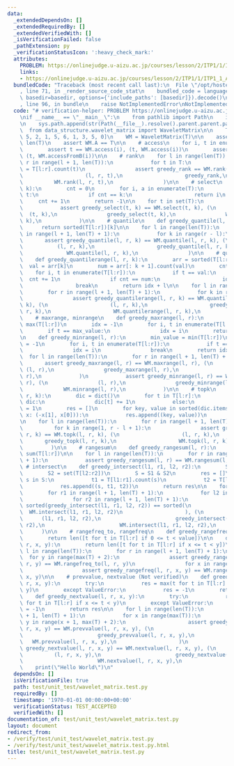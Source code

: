 ```yaml
---
data:
  _extendedDependsOn: []
  _extendedRequiredBy: []
  _extendedVerifiedWith: []
  _isVerificationFailed: false
  _pathExtension: py
  _verificationStatusIcon: ':heavy_check_mark:'
  attributes:
    PROBLEM: https://onlinejudge.u-aizu.ac.jp/courses/lesson/2/ITP1/1/ITP1_1_A
    links:
    - https://onlinejudge.u-aizu.ac.jp/courses/lesson/2/ITP1/1/ITP1_1_A
  bundledCode: "Traceback (most recent call last):\n  File \"/opt/hostedtoolcache/PyPy/3.7.13/x64/site-packages/onlinejudge_verify/documentation/build.py\"\
    , line 71, in _render_source_code_stat\n    bundled_code = language.bundle(stat.path,\
    \ basedir=basedir, options={'include_paths': [basedir]}).decode()\n  File \"/opt/hostedtoolcache/PyPy/3.7.13/x64/site-packages/onlinejudge_verify/languages/python.py\"\
    , line 96, in bundle\n    raise NotImplementedError\nNotImplementedError\n"
  code: "# verification-helper: PROBLEM https://onlinejudge.u-aizu.ac.jp/courses/lesson/2/ITP1/1/ITP1_1_A\n\
    \nif __name__ == \"__main__\":\n    from pathlib import Path\n    import sys\n\
    \n    sys.path.append(str(Path(__file__).resolve().parent.parent.parent))\n  \
    \  from data_structure.wavelet_matrix import WaveletMatrix\n\n    T = [5, 4, 5,\
    \ 5, 2, 1, 5, 6, 1, 3, 5, 0]\n    WM = WaveletMatrix(T)\n\n    assert WM.n ==\
    \ len(T)\n    assert WM.A == T\n\n    # access\n    for i, t in enumerate(T):\n\
    \        assert t == WM.access(i), (t, WM.access(i))\n        assert t == WM.accessFromB(i),\
    \ (t, WM.accessFromB(i))\n\n    # rank\n    for l in range(len(T)):\n        for\
    \ r in range(l + 1, len(T)):\n            for t in T:\n                greedy_rank\
    \ = T[l:r].count(t)\n                assert greedy_rank == WM.rank(l, r, t), (\n\
    \                    (l, r, t),\n                    greedy_rank,\n          \
    \          WM.rank(l, r, t),\n                )\n\n    # select\n    def greedy_select(t,\
    \ k):\n        cnt = 0\n        for i, a in enumerate(T):\n            if a ==\
    \ t:\n                if cnt == k:\n                    return i\n           \
    \     cnt += 1\n        return -1\n\n    for t in set(T):\n        for k in range(T.count(t)):\n\
    \            assert greedy_select(t, k) == WM.select(t, k), (\n              \
    \  (t, k),\n                greedy_select(t, k),\n                WM.select(t,\
    \ k),\n            )\n\n    # quantile\n    def greedy_quantile(l, r, k):\n  \
    \      return sorted(T[l:r])[k]\n\n    for l in range(len(T)):\n        for r\
    \ in range(l + 1, len(T) + 1):\n            for k in range(r - l):\n         \
    \       assert greedy_quantile(l, r, k) == WM.quantile(l, r, k), (\n         \
    \           (l, r, k),\n                    greedy_quantile(l, r, k),\n      \
    \              WM.quantile(l, r, k),\n                )\n\n    # quantilerange\n\
    \    def greedy_quantilerange(l, r, k):\n        arr = sorted(T[l:r])\n      \
    \  val = arr[k]\n        num = arr[: k + 1].count(val)\n        cnt = 0\n    \
    \    for i, t in enumerate(T[l:r]):\n            if t == val:\n              \
    \  cnt += 1\n                if cnt == num:\n                    idx = i\n   \
    \                 break\n        return idx + l\n\n    for l in range(len(T)):\n\
    \        for r in range(l + 1, len(T) + 1):\n            for k in range(r - l):\n\
    \                assert greedy_quantilerange(l, r, k) == WM.quantilerange(l, r,\
    \ k), (\n                    (l, r, k),\n                    greedy_quantilerange(l,\
    \ r, k),\n                    WM.quantilerange(l, r, k),\n                )\n\n\
    \    # maxrange, minrange\n    def greedy_maxrange(l, r):\n        max_value =\
    \ max(T[l:r])\n        idx = -1\n        for i, t in enumerate(T[l:r]):\n    \
    \        if t == max_value:\n                idx = i\n        return idx + l\n\
    \n    def greedy_minrange(l, r):\n        min_value = min(T[l:r])\n        idx\
    \ = -1\n        for i, t in enumerate(T[l:r]):\n            if t == min_value:\n\
    \                idx = i\n                break\n        return idx + l\n\n  \
    \  for l in range(len(T)):\n        for r in range(l + 1, len(T) + 1):\n     \
    \       assert greedy_maxrange(l, r) == WM.maxrange(l, r), (\n               \
    \ (l, r),\n                greedy_maxrange(l, r),\n                WM.maxrange(l,\
    \ r),\n            )\n            assert greedy_minrange(l, r) == WM.minrange(l,\
    \ r), (\n                (l, r),\n                greedy_minrange(l, r),\n   \
    \             WM.minrange(l, r),\n            )\n\n    # topk\n    def greedy_topk(l,\
    \ r, k):\n        dic = dict()\n        for t in T[l:r]:\n            if t in\
    \ dic:\n                dic[t] += 1\n            else:\n                dic[t]\
    \ = 1\n        res = []\n        for key, value in sorted(dic.items(), key=lambda\
    \ x: (-x[1], x[0])):\n            res.append((key, value))\n        return res[:k]\n\
    \n    for l in range(len(T)):\n        for r in range(l + 1, len(T) + 1):\n  \
    \          for k in range(1, r - l + 1):\n                assert greedy_topk(l,\
    \ r, k) == WM.topk(l, r, k), (\n                    (l, r, k),\n             \
    \       greedy_topk(l, r, k),\n                    WM.topk(l, r, k),\n       \
    \         )\n\n    # rangesum\n    def greedy_rangesum(l, r):\n        return\
    \ sum(T[l:r])\n\n    for l in range(len(T)):\n        for r in range(l + 1, len(T)\
    \ + 1):\n            assert greedy_rangesum(l, r) == WM.rangesum(l, r)\n\n   \
    \ # intersect\n    def greedy_intersect(l1, r1, l2, r2):\n        S1 = set(T[l1:r1])\n\
    \        S2 = set(T[l2:r2])\n        S = S1 & S2\n        res = []\n        for\
    \ s in S:\n            t1 = T[l1:r1].count(s)\n            t2 = T[l2:r2].count(s)\n\
    \            res.append((s, t1, t2))\n        return res\n\n    for l1 in range(len(T)):\n\
    \        for r1 in range(l + 1, len(T) + 1):\n            for l2 in range(len(T)):\n\
    \                for r2 in range(l + 1, len(T) + 1):\n                    assert\
    \ sorted(greedy_intersect(l1, r1, l2, r2)) == sorted(\n                      \
    \  WM.intersect(l1, r1, l2, r2)\n                    ), (\n                  \
    \      (l1, r1, l2, r2),\n                        greedy_intersect(l1, r1, l2,\
    \ r2),\n                        WM.intersect(l1, r1, l2, r2),\n              \
    \      )\n\n    # rangefreq_to, rangefreq\n    def greedy_rangefreq_to(l, r, value):\n\
    \        return len([t for t in T[l:r] if 0 <= t < value])\n\n    def greedy_rangefreq(l,\
    \ r, x, y):\n        return len([t for t in T[l:r] if x <= t < y])\n\n    for\
    \ l in range(len(T)):\n        for r in range(l + 1, len(T) + 1):\n          \
    \  for y in range(max(T) + 2):\n                assert greedy_rangefreq_to(l,\
    \ r, y) == WM.rangefreq_to(l, r, y)\n                for x in range(0, y):\n \
    \                   assert greedy_rangefreq(l, r, x, y) == WM.rangefreq(l, r,\
    \ x, y)\n\n    # prevvalue, nextvalue (Not verified)\n    def greedy_prevvalue(l,\
    \ r, x, y):\n        try:\n            res = max(t for t in T[l:r] if x <= t <\
    \ y)\n        except ValueError:\n            res = -1\n        return res\n\n\
    \    def greedy_nextvalue(l, r, x, y):\n        try:\n            res = min(t\
    \ for t in T[l:r] if x <= t < y)\n        except ValueError:\n            res\
    \ = -1\n        return res\n\n    for l in range(len(T)):\n        for r in range(l\
    \ + 1, len(T) + 1):\n            for x in range(max(T)):\n                for\
    \ y in range(x + 1, max(T) + 2):\n                    assert greedy_prevvalue(l,\
    \ r, x, y) == WM.prevvalue(l, r, x, y), (\n                        (l, r, x, y),\n\
    \                        greedy_prevvalue(l, r, x, y),\n                     \
    \   WM.prevvalue(l, r, x, y),\n                    )\n                    assert\
    \ greedy_nextvalue(l, r, x, y) == WM.nextvalue(l, r, x, y), (\n              \
    \          (l, r, x, y),\n                        greedy_nextvalue(l, r, x, y),\n\
    \                        WM.nextvalue(l, r, x, y),\n                    )\n\n\
    \    print(\"Hello World\")\n"
  dependsOn: []
  isVerificationFile: true
  path: test/unit_test/wavelet_matrix.test.py
  requiredBy: []
  timestamp: '1970-01-01 00:00:00+00:00'
  verificationStatus: TEST_ACCEPTED
  verifiedWith: []
documentation_of: test/unit_test/wavelet_matrix.test.py
layout: document
redirect_from:
- /verify/test/unit_test/wavelet_matrix.test.py
- /verify/test/unit_test/wavelet_matrix.test.py.html
title: test/unit_test/wavelet_matrix.test.py
---
```

